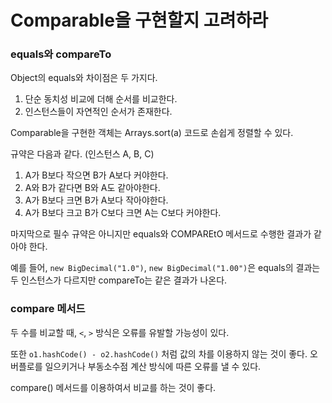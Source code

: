 # Comparable을 구현할지 고려하라

### equals와 compareTo

Object의 equals와 차이점은 두 가지다.

1. 단순 동치성 비교에 더해 순서를 비교한다.
2. 인스턴스들이 자연적인 순서가 존재한다.

Comparable을 구현한 객체는 Arrays.sort(a) 코드로 손쉽게 정렬할 수 있다.

규약은 다음과 같다. (인스턴스 A, B, C)

1. A가 B보다 작으면 B가 A보다 커야한다.
2. A와 B가 같다면 B와 A도 같아야한다.
3. A가 B보다 크면 B가 A보다 작아야한다.
4. A가 B보다 크고 B가 C보다 크면 A는 C보다 커야한다.

마지막으로 필수 규약은 아니지만 equals와 COMPAREtO 메서드로 수행한 결과가 같아야 한다.

예를 들어, `new BigDecimal("1.0")`, `new BigDecimal("1.00")`은 equals의 결과는 두 인스턴스가 다르지만 compareTo는 같은 결과가 나온다.

### compare 메서드
두 수를 비교할 때, `<`, `>` 방식은 오류를 유발할 가능성이 있다.

또한 `o1.hashCode() - o2.hashCode()` 처럼 값의 차를 이용하지 않는 것이 좋다. 오버플로를 일으키거나 부동소수점 계산 방식에 따른 오류를 낼 수 있다.

compare() 메서드를 이용하여서 비교를 하는 것이 좋다.


